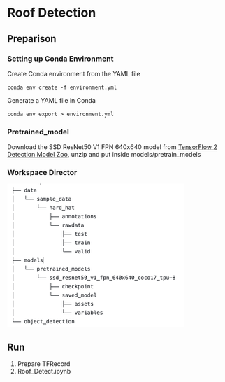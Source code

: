 # Roof Detection 

## Preparison

### Setting up Conda Environment

Create Conda environment from the YAML file
```terminal
conda env create -f environment.yml
```

Generate a YAML file in Conda
``` Terminal
conda env export > environment.yml
```

### Pretrained_model
Download the SSD ResNet50 V1 FPN 640x640  model from [TensorFlow 2 Detection Model Zoo](https://github.com/tensorflow/models/blob/master/research/object_detection/g3doc/tf2_detection_zoo.md), unzip and put inside models/pretrain_models

### Workspace Director

<img width="405" alt="Screen Shot 2024-04-16 at 11 55 44 AM" src="workdir_tree.png">


## Run

1. Prepare TFRecord 
2. Roof_Detect.ipynb
   
